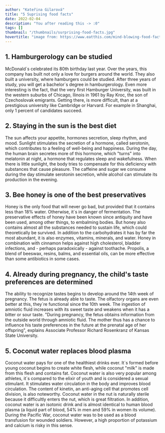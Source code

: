 ```yaml
---
author: "Kateřina Gilarová"
title: "5 Suprising food facts"
date: 2022-02-04
description: "You after reading this -> :0"
tags: []
thumbnail: "/thumbnails/surprising-food-facts.jpg"
hovertitle: "image from: https://www.eatthis.com/mind-blowing-food-facts/"
---
```

## 1. Hamburgerology can be studied
McDonald´s celebrated its 80th birthday last year. Over the years, this company has built not only a love for burgers around the world. They also built a university, where hamburgers could be studied. After three years of study, you will get a bachelor´s degree in hamburgerology. Even more interesting is the fact, that the very first Hamburger University, was built in the western suburbs of Chicago, Ilinois in 1961 by Ray Kroc, the son of Czechoslovak emigrants. Getting there, is more difficult, than at a prestigious university like Cambridge or Harvard. For example in Shanghai, only 1 percent of candidates succeed.
## 2. Staying in the sun is the best diet
The sun affects your appetite, hormones secretion, sleep rhythm, and mood. Sunlight stimulates the secretion of a hormone, called serotonin, which contributes to a feeling of well-being and happiness. During the day, the human brain secretes more of this hormone, which "turns" into melatonin at night, a hormone that regulates sleep and wakefulness. When there is little sunlight, the body tries to compensate for this deficiency with substances that cause pleasure. The caffeine and sugar we consume during the day stimulate serotonin secretion, while alcohol can stimulate its production in the evening.
## 3. Bee honey is one of the best preservatives
Honey is the only food that will never go bad, but provided that it contains less than 18% water. Otherwise, it´s in danger of fermentation. The preservative effects of honey have been known since antiquity and have been used, among other things, to embalming bodies. But honey also contains almost all the substances needed to sustain life, which could theoretically be survived. In addition to the carbohydrates it has by far the most abundant, it is also enzymes, vitamins, minerals, and water. Honey in combination with cinnamon helps against high cholesterol, bladder infections, and - perhaps paradoxically - against toothache. Propolis, a blend of beeswax, resins, balms, and essential oils, can be more effective than some antibiotics in some cases.
## 4. Already during pregnancy, the child's taste preferences are determined
The ability to recognize tastes begins to develop around the 14th week of pregnancy. The fetus is already able to taste. The olfactory organs are even better at this, they´re functional since the 10th week. The ingestion of amniotic fluid increases with its sweet taste and weakens when it has a bitter or sour taste. "During pregnancy, the fetus obtains information from the outside world through amniotic fluid. The mother thus has a chance to influence his taste preferences in the future at the prenatal age of her offspring", explains Associate Professor Richard Rosenkranz of Kansas State University.
## 5. Coconut water replaces blood plasma
Coconut water pays for one of the healthiest drinks ever. It´s formed before young coconut begins to create white flesh, while coconut "milk" is made from this flesh and contains fat. Coconut water is also very popular among athletes, it´s compared to the elixir of youth and is considered a sexual stimulant. It stimulates water circulation in the body and improves blood circulation. The content of kinetin, an anti-aging cell that promotes cell division, is also noteworthy. Coconut water in the nut is naturally sterile because it difficultly enters the nut, which is great filtration. In addition, coconut water is an isotonic drink and is almost identical to human blood plasma (a liquid part of blood, 54% in men and 59% in women its volume). During the Pacific War, coconut water was to be used as a blood transfusion for wounded soldiers. However, a high proportion of potassium and calcium is risky in this sense.
